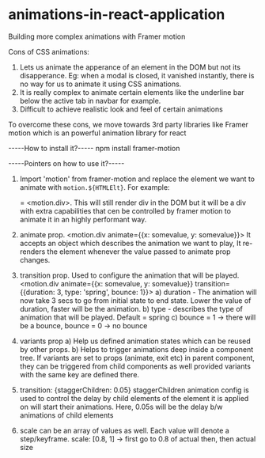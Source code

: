 # animations-in-react-application
Building more complex animations with Framer motion

Cons of CSS animations:
1. Lets us animate the apperance of an element in the DOM but not its disapperance. Eg: when a modal is closed, it vanished instantly, there is no way for us to animate it using CSS animations.
2. It is really complex to animate certain elements like the underline bar below the active tab in navbar for example.
3. Difficult to achieve realistic look and feel of certain animations


To overcome these cons, we move towards 3rd party libraries like Framer motion which is an powerful animation library for react

-----How to install it?-----
npm install framer-motion

-----Pointers on how to use it?-----
1. Import 'motion' from framer-motion and replace the element we want to animate with `motion.${HTMLElt}`. For example: <div> = <motion.div>. This will still render div in the DOM but it will be a div with extra capabilities that cen be controlled by framer motion to animate it in an highly performant way.

2. animate prop. <motion.div animate={{x: somevalue, y: somevalue}}>
It accepts an object which describes the animation we want to play, It re-renders the element whenever the value passed to animate prop changes.

3. transition prop. Used to configure the animation that will be played.
<motion.div animate={{x: somevalue, y: somevalue}} transition={{duration: 3, type: 'spring', bounce: 1}}>
a) duration - The animation will now take 3 secs to go from initial state to end state. Lower the value of duration, faster will be the animation.
b) type - describes the type of animation that will be played. Default = spring
c) bounce = 1 -> there will be a bounce, bounce = 0 -> no bounce

3. variants prop
a) Help us defined animation states which can be reused by other props.
b) Helps to trigger animations deep inside a component tree. If variants are set to props (animate, exit etc) in parent component, they can be triggered from child components as well provided variants with the same key are defined there.

4. transition: {staggerChildren: 0.05}
staggerChildren animation config is used to control the delay by child elements of the element it is applied on will start their animations. Here, 0.05s will be the delay b/w animations of child elements

5. scale can be an array of values as well. Each value will denote a step/keyframe.
scale: [0.8, 1] -> first go to 0.8 of actual then, then actual size

